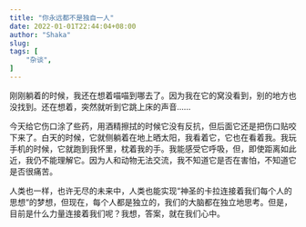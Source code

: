 ```yaml
---
title: "你永远都不是独自一人"
date: 2022-01-01T22:44:04+08:00
author: "Shaka"
slug: 
tags: [
    "杂谈",
]
---
```


刚刚躺着的时候，我还在想着喵喵到哪去了。因为我在它的窝没看到，别的地方也没找到。还在想着，突然就听到它跳上床的声音……

今天给它伤口涂了些药，用酒精擦拭的时候它没有反抗，但后面它还是把伤口贴咬下来了。白天的时候，它就侧躺着在地上晒太阳，我看着它，它也在看着我。我玩手机的时候，它就跑到我怀里，枕着我的手。我能感受它呼吸，但，即使距离如此近，我仍不能理解它。因为人和动物无法交流，我不知道它是否在害怕，不知道它是否很痛苦。

人类也一样，也许无尽的未来中，人类也能实现“神圣的卡拉连接着我们每个人的思想“的梦想，但现在，每个人都是独立的，我们的大脑都在独立地思考。但是，目前是什么力量连接着我们呢？我想，答案，就在我们心中。


